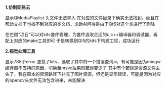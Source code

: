 **1.仿制网易云**

显示QMediaPlaylist 头文件无法导入
在对应的文件目录下确实无法找到，而且在帮助文档下也找不到对应的类文档，求助Ai问得是由于Qt6对这个类进行了删除

在左侧“项目”可以对kits套件管理，为套件选取合适的c,c++编译器和调试器，再配上对应的make工具即可
于是转换到Qt5的kits下构建工程，成功运行

**2.视觉处理工具**

显示785个error
更换了kits，选取了其中的一个错误查询ai，有可能是因为mingw编译器不支持的原因，切换至msvc后果然错误变少了
其中有个错误是资源文件丢失了，我在原本的资源路径下补充了图片资源，但还是显示错误，可能是因为对应的opencv头文件无法包含进来，未能解决